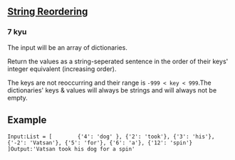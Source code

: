 <h2><a href=https://www.codewars.com/kata/5b047875de4c7f9af800011b/train/javascript target="_blank">String Reordering</a></h2><h3>7 kyu</h3><p>The input will be an array of dictionaries.</p><p>Return the values as a string-seperated sentence in the order of their keys' integer equivalent (increasing order).</p><p>The keys are not reoccurring and their range is <code>-999 &lt; key &lt; 999</code>.The dictionaries' keys &amp; values will always be strings and will always not be empty.</p><h2 id="example">Example</h2><pre><code>Input:List = [        {'4': 'dog' }, {'2': 'took'}, {'3': 'his'},        {'-2': 'Vatsan'}, {'5': 'for'}, {'6': 'a'}, {'12': 'spin'}       ]Output:'Vatsan took his dog for a spin'</code></pre>